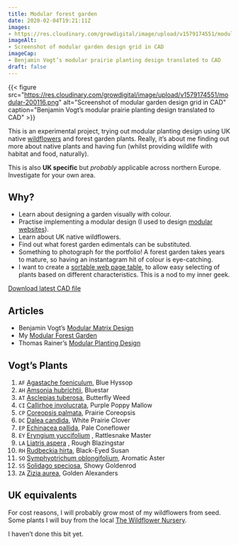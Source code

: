 ```yaml
---
title: Modular forest garden
date: 2020-02-04T19:21:11Z
images: 
- https://res.cloudinary.com/growdigital/image/upload/v1579174551/modular-200116.png
imageAlt: 
- Screenshot of modular garden design grid in CAD
imageCap:
- Benjamin Vogt’s modular prairie planting design translated to CAD
draft: false
---
```


{{< figure src="https://res.cloudinary.com/growdigital/image/upload/v1579174551/modular-200116.png" alt="Screenshot of modular garden design grid in CAD" caption="Benjamin Vogt’s modular prairie planting design translated to CAD" >}}

This is an experimental project, trying out modular planting design using UK native [wildflowers](https://www.forestgarden.wales/wildflower/) and forest garden plants. Really, it’s about me finding out more about native plants and having fun (whilst providing wildlife with habitat and food, naturally).

This is also **UK specific** but _probably_ applicable across northern Europe. Investigate for your own area.

## Why?

* Learn about designing a garden visually with colour.
* Practise implementing a modular design (I used to design [modular websites](https://indiego.grwd.uk)).
* Learn about UK native wildflowers.
* Find out what forest garden edimentals can be substituted.
* Something to photograph for the portfolio! A forest garden takes years to mature, so having an instantagram hit of colour is eye-catching.
* I want to create a [sortable web page table](https://codepen.io/growdigital/pen/KKpPJPd), to allow easy selecting of plants based on different characteristics. This is a nod to my inner geek.

[Download latest CAD file](https://res.cloudinary.com/growdigital/raw/upload/v1579202444/modular-0.3-mod.dxf)

## Articles

* Benjamin Vogt’s [Modular Matrix Design](https://www.monarchgard.com/thedeepmiddle/modular-matrix-design)
* My [Modular Forest Garden](https://www.forestgarden.wales/blog/modular-forest-garden)
* Thomas Rainer’s [Modular Planting Design](https://www.thomasrainer.com/blog/modular-planting-design-random-by-design)

## Vogt’s Plants

1. `AF` [Agastache foeniculum](https://www.missouribotanicalgarden.org/PlantFinder/PlantFinderDetails.aspx?kempercode=d554), Blue Hyssop
2. `AH` [Amsonia hubrichtii](https://www.missouribotanicalgarden.org/PlantFinder/PlantFinderDetails.aspx?kempercode=w810), Bluestar
3. `AT` [Asclepias tuberosa](https://www.missouribotanicalgarden.org/PlantFinder/PlantFinderDetails.aspx?kempercode=b490), Butterfly Weed
4. `CI` [Callirhoe involucrata](http://www.missouribotanicalgarden.org/PlantFinder/PlantFinderDetails.aspx?taxonid=282616), Purple Poppy Mallow
5. `CP` [Coreopsis palmata](https://www.missouribotanicalgarden.org/PlantFinder/PlantFinderDetails.aspx?taxonid=277598&isprofile=0&), Prairie Coreopsis
6. `DC` [Dalea candida](https://www.missouribotanicalgarden.org/PlantFinder/PlantFinderDetails.aspx?taxonid=280351&isprofile=0&), White Prairie Clover
7. `EP` [Echinacea pallida](https://www.missouribotanicalgarden.org/PlantFinder/PlantFinderDetails.aspx?kempercode=c570), Pale Coneflower
8. `EY` [Eryngium yuccifolium](https://www.missouribotanicalgarden.org/PlantFinder/PlantFinderDetails.aspx?kempercode=g500) , Rattlesnake Master
9. `LA` [Liatris aspera](http://www.missouribotanicalgarden.org/PlantFinder/PlantFinderDetails.aspx?kempercode=k860) , Rough Blazingstar
10. `RH` [Rudbeckia hirta](https://www.missouribotanicalgarden.org/PlantFinder/PlantFinderDetails.aspx?taxonid=277225), Black-Eyed Susan
11. `SO` [Symphyotrichum oblongifolium](https://www.missouribotanicalgarden.org/PlantFinder/PlantFinderDetails.aspx?kempercode=j490), Aromatic Aster
12. `SS` [Solidago speciosa](https://www.missouribotanicalgarden.org/PlantFinder/PlantFinderDetails.aspx?taxonid=277530&isprofile=0&), Showy Goldenrod
13. `ZA` [Zizia aurea](http://www.missouribotanicalgarden.org/PlantFinder/PlantFinderDetails.aspx?kempercode=g710), Golden Alexanders

## UK equivalents

For cost reasons, I will probably grow most of my wildflowers from seed. Some plants I will buy from the local [The Wildflower Nursery]().

I haven’t done this bit yet.
